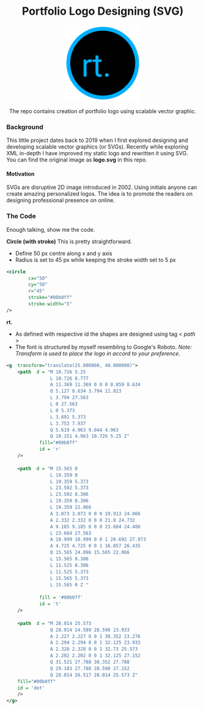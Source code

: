 <div align="center">
	<h1>Portfolio Logo Designing (SVG)</h1>
	<img src="./logo.svg">
	<p align="center"> The repo contains creation of portfolio logo using scalable vector graphic.
	</p>
</div>

### Background
This little project dates back to 2019 when I first explored designing and developing scalable vector graphics (or SVGs). Recently while exploring XML in-depth I have improved my static logo and rewritten it using SVG. You can find the original image as **logo.svg** in this repo.

#### Motivation
SVGs are disruptive 2D image introduced in 2002. Using initials anyone can create amazing personalized logos. The idea is to promote the readers on designing professional presence on online.

### The Code
Enough talking, show me the code.

**Circle (with stroke)**
This is pretty straightforward.
- Define 50 px centre along x and y axis
- Radius is set to 45 px while keeping the stroke width set to 5 px
```svg
<circle
		cx="50"
		cy="50"
		r="45"
		stroke="#00b0ff"
		stroke-width="5"
/>
```
**rt.**
- As defined with respective id the shapes are designed using tag _< path >_
- The font is structured by myself resembling to Google's Roboto.
_Note: Transform is used to place the logo in accord to your preference._
```svg
<g  transform="translate(25.000000, 40.000000)">
	<path  d = "M 10.726 5.25
				L 10.726 8.777
				A 11.369 11.369 0 0 0 8.859 8.634
				Q 5.127 8.634 3.794 11.813
				L 3.794 27.563
				L 0 27.563
				L 0 5.373
				L 3.691 5.373
				L 3.753 7.937
				Q 5.619 4.963 9.044 4.963
				Q 10.151 4.963 10.726 5.25 Z"
			fill="#00b0ff"
			id = 'r'
	/>

	<path  d = "M 15.565 0
				L 19.359 0
				L 19.359 5.373
				L 23.502 5.373
				L 23.502 8.306
				L 19.359 8.306
				L 19.359 22.066
				A 3.073 3.073 0 0 0 19.913 24.066
				A 2.332 2.332 0 0 0 21.8 24.732
				A 9.185 9.185 0 0 0 23.604 24.486
				L 23.604 27.563
				A 10.999 10.999 0 0 1 20.692 27.973
				A 4.725 4.725 0 0 1 16.857 26.435
				Q 15.565 24.896 15.565 22.066
				L 15.565 8.306
				L 11.525 8.306
				L 11.525 5.373
				L 15.565 5.373
				L 15.565 0 Z "

			fill = '#00b0ff'
			id = 't'
	/>

	<path  d = "M 28.014 25.573
				Q 28.014 24.589 28.598 23.933
				A 2.227 2.227 0 0 1 30.352 23.276
				A 2.294 2.294 0 0 1 32.125 23.933
				A 2.328 2.328 0 0 1 32.73 25.573
				A 2.202 2.202 0 0 1 32.125 27.152
				Q 31.521 27.788 30.352 27.788
				Q 29.183 27.788 28.598 27.152
				Q 28.014 26.517 28.014 25.573 Z"
	fill="#00b0ff"
	id = 'dot'
	/>
</g>
```